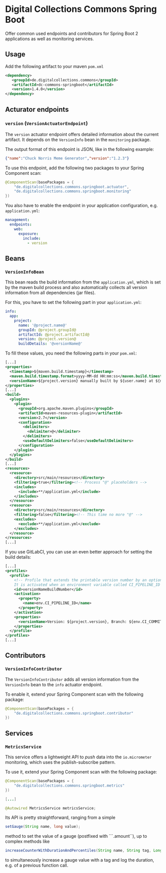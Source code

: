 # Digital Collections Commons Spring Boot

Offer common used endpoints and contributors for Spring Boot 2 applications as well as monitoring services.

## Usage

Add the following artifact to your maven ```pom.xml```

```xml
<dependency>
   <groupId>de.digitalcollections.commons</groupId>
   <artifactId>dc-commons-springboot</artifactId>
   <version>1.4.0</version>
</dependency>
```

## Acturator endpoints

### ```version``` (```VersionActuatorEndpoint```)

The ```version``` actuator endpoint offers detailed information about the current artifact. It depends
on the ```VersionInfo``` bean in the ```monitoring``` package.

The output format of this endpoint is JSON, like in the following example:

```json
{"name":"Chuck Norris Meme Generator","version":"1.2.3"}
```

To use this endpoint, add the following two packages to your Spring Component scan:

```java
@ComponentScan(basePackages = {
    "de.digitalcollections.commons.springboot.actuator",
    "de.digitalcollections.commons.springboot.monitoring"
})
``` 

You also have to enable the endpoint in your application configuration, e.g. ```application.yml```:

```yml
management:
  endpoints:
    web:
      exposure:
        include:
          - version
```

## Beans

### ```VersionInfoBean```

This bean reads the build information from the ```application.yml```, which is set by the maven build process and
also automatically collects all version information from all dependencies (jar files).

For this, you have to set the following part in your ```application.yml```:

```yml
info:
  app:
    project:
      name: '@project.name@'
      groupId: @project.groupId@
      artifactId: @project.artifactId@
      version: @project.version@ 
      buildDetails: '@versionName@'  
```

To fill these values, you need the following parts in your ```pom.xml```:

```xml
[...]
<properties>
  <timestamp>${maven.build.timestamp}</timestamp>
  <maven.build.timestamp.format>yyyy-MM-dd HH:mm:ss</maven.build.timestamp.format>
  <versionName>${project.version} manually built by ${user.name} at ${maven.build.timestamp}</versionName>
</properties>
[...]
<build>
  <plugins>
    <plugin>
      <groupId>org.apache.maven.plugins</groupId>
      <artifactId>maven-resources-plugin</artifactId>
      <version>2.7</version>
      <configuration>
        <delimiters>
          <delimiter>@</delimiter>
        </delimiters>
        <useDefaultDelimiters>false</useDefaultDelimiters>
      </configuration>
    </plugin>
  </plugins>
</build>
[...]
<resources>
  <resource>
    <directory>src/main/resources</directory>
    <filtering>true</filtering><!-- Process "@" placeholders -->
    <includes>
      <include>**/application.yml</include>
    </includes>
  </resource>
  <resource>
    <directory>src/main/resources</directory>
    <filtering>false</filtering><!-- This time no more "@" -->
    <excludes>
      <exclude>**/application.yml</exclude>
    </excludes>
  </resource>
</resources>
[...]
```

If you use GitLabCI, you can use an even better approach for setting the build details:

```xml
[...]
<profiles>
  <profile>
    <!-- Profile that extends the printable version number by an optional build.
    It is activated when an environment variable called CI_PIPELINE_ID exists (as in Gitlab CI) -->
    <id>versionNameBuildNumber</id>
    <activation>
      <property>
        <name>env.CI_PIPELINE_ID</name>
      </property>
    </activation>
    <properties>
      <versionName>Version: ${project.version}, Branch: ${env.CI_COMMIT_REF_NAME}, Commit SHA: ${env.CI_COMMIT_SHA}, Pipeline #${env.CI_PIPELINE_ID} on ${env.CI_RUNNER_DESCRIPTION} triggered by ${env.CI_PIPELINE_SOURCE} from ${env.GITLAB_USER_LOGIN} at ${maven.build.timestamp} UTC</versionName>
    </properties>
  </profile>
</profiles>
[...]
```

## Contributors

### ```VersionInfoContributor```

The ```VersionInfoContributor``` adds all version information from the ```VersionInfo``` bean to the
```info``` actuator endpoint.

To enable it, extend your Spring Component scan with the following package:

```java
@ComponentScan(basePackages = {
    "de.digitalcollections.commons.springboot.contributor"
})
```

## Services

### ```MetricsService```

This service offers a lightweight API to *push* data into the ```io.micrometer``` monitoring, which uses the publish-subscribe pattern.

To use it, extend your Spring Component scan with the following package:

```java
@ComponentScan(basePackages = {
    "de.digitalcollections.commons.springboot.metrics"
})

[...]

@Autowired MetricsService metricsService;
```

Its API is pretty straightforward, ranging from a simple

```java
setGauge(String name, long value);
```

method to set the value of a gauge (postfixed with ```.amount``), up to complex methods like

```java
increaseCounterWithDurationAndPercentiles(String name, String tag, Long durationMillis);
```

to simultaneously increase a gauge value with a tag and log the duration, e.g. of a previous function call.